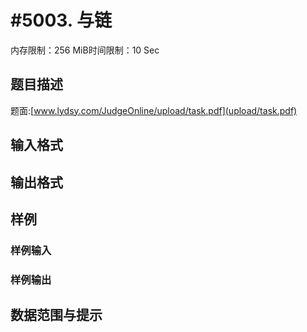 # #5003. 与链

内存限制：256 MiB时间限制：10 Sec

## 题目描述

 题面:[www.lydsy.com/JudgeOnline/upload/task.pdf](upload/task.pdf)

## 输入格式

## 输出格式

## 样例

### 样例输入

### 样例输出

## 数据范围与提示
